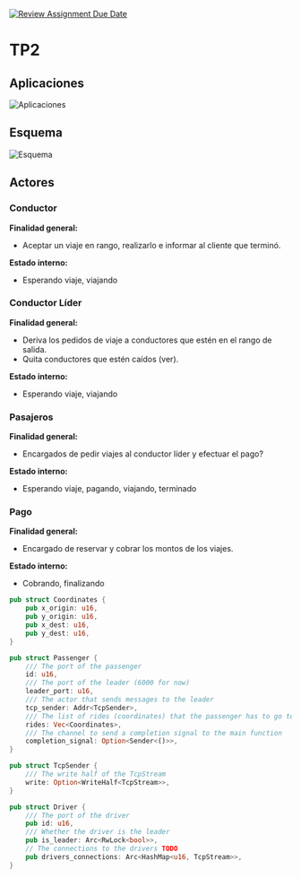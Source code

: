 [![Review Assignment Due Date](https://classroom.github.com/assets/deadline-readme-button-22041afd0340ce965d47ae6ef1cefeee28c7c493a6346c4f15d667ab976d596c.svg)](https://classroom.github.com/a/GAOi0Fq-)

# TP2

## Aplicaciones

![Aplicaciones](./diagramas/concu_1-Página-3.jpg)

## Esquema

![Esquema](./diagramas/concu_1-Página-1.jpg)

## Actores

### Conductor
**Finalidad general:**
- Aceptar un viaje en rango, realizarlo e informar al cliente que terminó.

**Estado interno:**
- Esperando viaje, viajando


### Conductor Líder
**Finalidad general:**
- Deriva los pedidos de viaje a conductores que estén en el rango de salida. 
- Quita conductores que estén caídos (ver). 

**Estado interno:**
- Esperando viaje, viajando


### Pasajeros
**Finalidad general:**
- Encargados de pedir viajes al conductor líder y efectuar el pago?

**Estado interno:**
- Esperando viaje, pagando, viajando, terminado


### Pago
**Finalidad general:**
- Encargado de reservar y cobrar los montos de los viajes.

**Estado interno:**
- Cobrando, finalizando







```rust
pub struct Coordinates {
    pub x_origin: u16,
    pub y_origin: u16,
    pub x_dest: u16,
    pub y_dest: u16,
}
```


```rust
pub struct Passenger {
    /// The port of the passenger
    id: u16,
    /// The port of the leader (6000 for now)
    leader_port: u16,
    /// The actor that sends messages to the leader
    tcp_sender: Addr<TcpSender>,
    /// The list of rides (coordinates) that the passenger has to go to
    rides: Vec<Coordinates>,
    /// The channel to send a completion signal to the main function
    completion_signal: Option<Sender<()>>,
}
```

```rust
pub struct TcpSender {
    /// The write half of the TcpStream
    write: Option<WriteHalf<TcpStream>>,
}
```



```rust
pub struct Driver {
    /// The port of the driver
    pub id: u16,
    /// Whether the driver is the leader
    pub is_leader: Arc<RwLock<bool>>,
    // The connections to the drivers TODO
    pub drivers_connections: Arc<HashMap<u16, TcpStream>>,
}
```